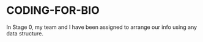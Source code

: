 # CODING-FOR-BIO
In Stage 0, my team and I have been assigned to arrange our info using any data structure.
